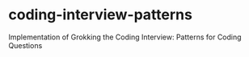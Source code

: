 # coding-interview-patterns
Implementation of Grokking the Coding Interview: Patterns for Coding Questions
